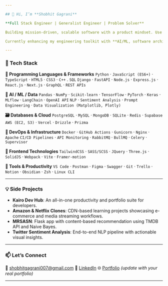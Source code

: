 ```yaml
---

## 👋 Hi, I’m **Shobhit Gagrani**

**Full Stack Engineer | Generalist Engineer | Problem Solver**

Building mission-driven, scalable software with a product mindset. Use modern AI tools extensively. At the intersection of **system design, intelligent automation, and clean code**, I aim to deliver impact through innovation. Bringing ideas to life.

Currently enhancing my engineering toolkit with **AI/ML, software architectures**.

---
```


### 🔧 Tech Stack

**📌 Programming Languages & Frameworks**
`Python` · `JavaScript (ES6+)` · `TypeScript` · `HTML5` · `CSS3` · `C++` . `SQL`
`Django` · `FastAPI` · `Node.js` · `Express.js` · `React.js` · `Next.js` · `GraphQL` · `REST APIs`

**🧠 AI / ML / Data**
`Pandas` · `NumPy` · `Scikit-learn` · `TensorFlow` · `PyTorch` · `Keras` · `MLflow` · `LangChain` · `OpenAI API`
`NLP` · `Sentiment Analysis` · `Prompt Engineering` · `Data Visualization (Matplotlib, Plotly)`

**🗃️ Databases & Cloud**
`PostgreSQL` · `MySQL` · `MongoDB` · `SQLite` · `Redis` · `Supabase`
`AWS (EC2, S3)` · `Vercel` · `Drizzle` · `Prizma`

**🚀 DevOps & Infrastructure**
`Docker` · `GitHub Actions` · `Gunicorn` · `Nginx` · `Apache`
`CI/CD Pipelines` · `API Monitoring` · `RabbitMQ` ·  `BullMQ` · `Celery` · `Supervisor`

**🎨 Frontend Technologies**
`TailwindCSS` · `SASS/SCSS` · `JQuery` · `Three.js` · `SolidJS` · `Webpack` · `Vite` · `Framer-motion`

**🧰 Tools & Productivity**
`VS Code` · `Postman` · `Figma` · `Swagger` · `Git` · `Trello` · `Notion` · `Obsidian` · `Zsh` · `Linux CLI`

---

### 💡 Side Projects

* **Kairo Dev Hub**: An all-in-one productivity and portfolio suite for developers.
* **Amazon & Netflix Clones**: CDN-based learning projects showcasing e-commerce and media streaming workflows.
* **MRSASN**: Flask app with content-based recommendation using TMDB API and Naive Bayes.
* **Twitter Sentiment Analysis**: End-to-end NLP pipeline with actionable visual insights.

---

### 📫 Let’s Connect

📧 [shobhitgagrani007@gmail.com](mailto:shobhitgagrani007@gmail.com)
🔗 [LinkedIn](https://www.linkedin.com/in/shobhit-gagrani-469b501a2)
🌐 [Portfolio](https://yourportfolio.com/) *(update with your real portfolio)*

---
